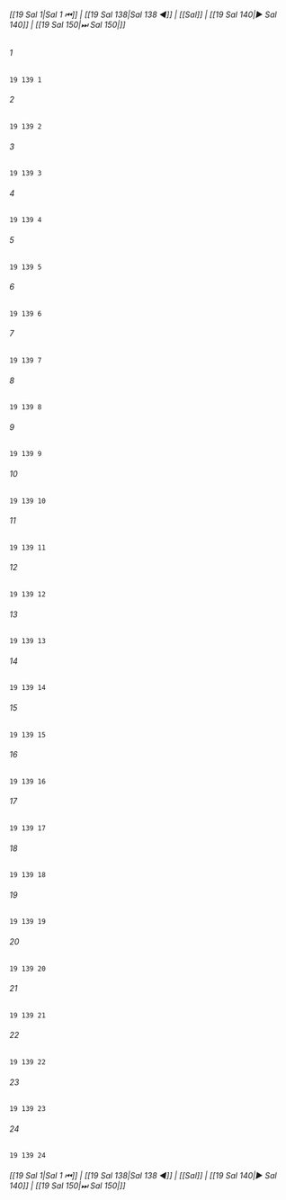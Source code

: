 
###### [[19 Sal 1|Sal 1 ⏮]] | [[19 Sal 138|Sal 138 ◀]] | [[Sal]] | [[19 Sal 140|▶ Sal 140]] | [[19 Sal 150|⏭ Sal 150|]]

###### 1
``` verse
19 139 1 
```
###### 2
``` verse
19 139 2 
```
###### 3
``` verse
19 139 3 
```
###### 4
``` verse
19 139 4 
```
###### 5
``` verse
19 139 5 
```
###### 6
``` verse
19 139 6 
```
###### 7
``` verse
19 139 7 
```
###### 8
``` verse
19 139 8 
```
###### 9
``` verse
19 139 9 
```
###### 10
``` verse
19 139 10 
```
###### 11
``` verse
19 139 11 
```
###### 12
``` verse
19 139 12 
```
###### 13
``` verse
19 139 13 
```
###### 14
``` verse
19 139 14 
```
###### 15
``` verse
19 139 15 
```
###### 16
``` verse
19 139 16 
```
###### 17
``` verse
19 139 17 
```
###### 18
``` verse
19 139 18 
```
###### 19
``` verse
19 139 19 
```
###### 20
``` verse
19 139 20 
```
###### 21
``` verse
19 139 21 
```
###### 22
``` verse
19 139 22 
```
###### 23
``` verse
19 139 23 
```
###### 24
``` verse
19 139 24 
```

###### [[19 Sal 1|Sal 1 ⏮]] | [[19 Sal 138|Sal 138 ◀]] | [[Sal]] | [[19 Sal 140|▶ Sal 140]] | [[19 Sal 150|⏭ Sal 150|]]

